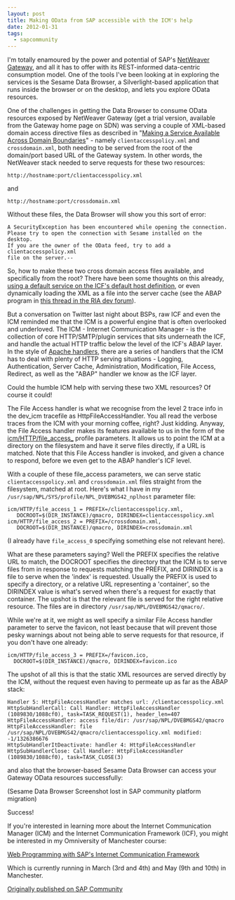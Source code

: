 ```yaml
---
layout: post
title: Making OData from SAP accessible with the ICM's help
date: 2012-01-31
tags:
  - sapcommunity
---
```

I'm totally enamoured by the power and potential of SAP's [NetWeaver Gateway](https://blogs.sap.com/2012/11/13/gateway-and-duet-enterprise-day-one-in-madrid/), and all it has to offer with its REST-informed data-centric consumption model. One of the tools I've been looking at in exploring the services is the Sesame Data Browser, a Silverlight-based application that runs inside the browser or on the desktop, and lets you explore OData resources.

One of the challenges in getting the Data Browser to consume OData resources exposed by NetWeaver Gateway (get a trial version, available from the Gateway home page on SDN) was serving a couple of XML-based domain access directive files as described in "[Making a Service Available Across Domain Boundaries](https://learn.microsoft.com/en-us/previous-versions/windows/silverlight/dotnet-windows-silverlight/cc197955(v=vs.95)?redirectedfrom=MSDN)" - namely `clientaccesspolicy.xml` and `crossdomain.xml`, both needing to be served from the root of the domain/port based URL of the Gateway system. In other words, the NetWeaver stack needed to serve requests for these two resources:

```url
http://hostname:port/clientaccesspolicy.xml
```

and

```url
http://hostname:port/crossdomain.xml
```

Without these files, the Data Browser will show you this sort of error:

```text
A SecurityException has been encountered while opening the connection. 
Please try to open the connection with Sesame installed on the desktop. 
If you are the owner of the OData feed, try to add a clientaccesspolicy.xml 
file on the server.--
```

So, how to make these two cross domain access files available, and specifically from the root? There have been some thoughts on this already, [using a default service on the ICF's default host definition](https://web.archive.org/web/20200115083108/http://www.plinky.it/blog/2009/03/09/add-crossdomainxml-on-the-root-of-sap-web-application-server/), or even dynamically loading the XML as a file into the server cache (see the ABAP program in [this thread in the RIA dev forum](https://web.archive.org/web/20130628092517/http://scn.sap.com/thread/281050)).

But a conversation on Twitter last night about BSPs, raw ICF and even the ICM reminded me that the ICM is a powerful engine that is often overlooked and underloved. The ICM - Internet Communication Manager - is the collection of core HTTP/SMTP/plugin services that sits underneath the ICF, and handle the actual HTTP traffic below the level of the ICF's ABAP layer. In the style of [Apache handlers](https://httpd.apache.org/docs/trunk/handler.html), there are a series of handlers that the ICM has to deal with plenty of HTTP serving situations - Logging, Authentication, Server Cache, Administration, Modification, File Access, Redirect, as well as the "ABAP" handler we know as the ICF layer.

Could the humble ICM help with serving these two XML resources? Of course it could!

The File Access handler is what we recognise from the level 2 trace info in the dev_icm tracefile as HttpFileAccessHandler. You all read the verbose traces from the ICM with your morning coffee, right? Just kidding. Anyway, the File Access handler makes its features available to us in the form of the [icm/HTTP/file_access_<xx>](http://help.sap.com/saphelp_nw70ehp2/helpdata/en/48/3e1b4e252f72d0e10000000a42189c/frameset.htm) profile parameters. It allows us to point the ICM at a directory on the filesystem and have it serve files directly, if a URL is matched. Note that this File Access handler is invoked, and given a chance to respond, before we even get to the ABAP handler's ICF level.

With a couple of these file_access parameters, we can serve static `clientaccesspolicy.xml` and `crossdomain.xml` files straight from the filesystem, matched at root. Here's what I have in my `/usr/sap/NPL/SYS/profile/NPL_DVEBMGS42_nplhost` parameter file:

```text
icm/HTTP/file_access_1 = PREFIX=/clientaccesspolicy.xml, 
   DOCROOT=$(DIR_INSTANCE)/qmacro, DIRINDEX=clientaccesspolicy.xml 
icm/HTTP/file_access_2 = PREFIX=/crossdomain.xml, 
   DOCROOT=$(DIR_INSTANCE)/qmacro, DIRINDEX=crossdomain.xml
```

(I already have `file_access_0` specifying something else not relevant here).

What are these parameters saying? Well the PREFIX specifies the relative URL to match, the DOCROOT specifies the directory that the ICM is to serve files from in response to requests matching the PREFIX, and DIRINDEX is a file to serve when the 'index' is requested. Usually the PREFIX is used to specify a directory, or a relative URL representing a 'container', so the DIRINDEX value is what's served when there's a request for exactly that container. The upshot is that the relevant file is served for the right relative resource. The files are in directory `/usr/sap/NPL/DVEBMGS42/qmacro/`.

While we're at it, we might as well specify a similar File Access handler parameter to serve the favicon, not least because that will prevent those pesky warnings about not being able to serve requests for that resource, if you don't have one already:

```text
icm/HTTP/file_access_3 = PREFIX=/favicon.ico, 
  DOCROOT=$(DIR_INSTANCE)/qmacro, DIRINDEX=favicon.ico
```

The upshot of all this is that the static XML resources are served directly by the ICM, without the request even having to permeate up as far as the ABAP stack:

```log
Handler 5: HttpFileAccessHandler matches url: /clientaccesspolicy.xml 
HttpSubHandlerCall: Call Handler: HttpFileAccessHandler (1089830/1088cf0), task=TASK_REQUEST(1), header_len=407 
HttpFileAccessHandler: access file/dir: /usr/sap/NPL/DVEBMGS42/qmacro 
HttpFileAccessHandler: file /usr/sap/NPL/DVEBMGS42/qmacro/clientaccesspolicy.xml modified: -1/1326386676 
HttpSubHandlerItDeactivate: handler 4: HttpFileAccessHandler 
HttpSubHandlerClose: Call Handler: HttpFileAccessHandler (1089830/1088cf0), task=TASK_CLOSE(3)
```

and also that the browser-based Sesame Data Browser can access your Gateway OData resources successfully:

(Sesame Data Browser Screenshot lost in SAP community platform migration)

Success!

If you're interested in learning more about the Internet Communication Manager (ICM) and the Internet Communication Framework (ICF), you might be interested in my Omniversity of Manchester course:

[Web Programming with SAP's Internet Communication Framework](https://docs.google.com/presentation/d/1vudzwL0K2HlLC9SX6hBv42Nqe-00QIUJde4-EW326b8/edit)

Which is currently running in March (3rd and 4th) and May (9th and 10th) in Manchester.

[Originally published on SAP Community](https://blogs.sap.com/2012/01/31/making-odata-from-sap-accessible-with-the-icms-help/)
